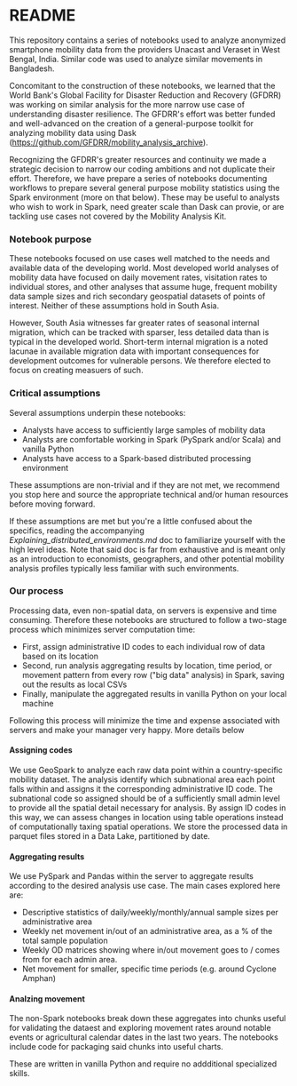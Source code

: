# README

This repository contains a series of notebooks used to analyze anonymized smartphone mobility data from the providers Unacast and Veraset in West Bengal, India. Similar code was used to analyze similar movements in Bangladesh.

Concomitant to the construction of these notebooks, we learned that the World Bank's Global Facility for Disaster Reduction and Recovery (GFDRR) was working on similar analysis for the more narrow use case of understanding disaster resilience. The GFDRR's effort was better funded and well-advanced on the creation of a general-purpose toolkit for analyzing mobility data using Dask (https://github.com/GFDRR/mobility_analysis_archive).

Recognizing the GFDRR's greater resources and continuity we made a strategic decision to narrow our coding ambitions and not duplicate their effort. Therefore, we have prepare a series of notebooks documenting workflows to prepare several general purpose mobility statistics using the Spark environment (more on that below). These may be useful to analysts who wish to work in Spark, need greater scale than Dask can provie, or are tackling use cases not covered by the Mobility Analysis Kit.

### Notebook purpose

These notebooks focused on use cases well matched to the needs and available data of the developing world. Most developed world analyses of mobility data have focused on daily movement rates, visitation rates to individual stores, and other analyses that assume huge, frequent mobility data sample sizes and rich secondary geospatial datasets of points of interest. Neither of these assumptions hold in South Asia.

However, South Asia witnesses far greater rates of seasonal internal migration, which can be tracked with sparser, less detailed data than is typical in the developed world. Short-term internal migration is a noted lacunae in available migration data with important consequences for development outcomes for vulnerable persons. We therefore elected to focus on creating measuers of such.

### Critical assumptions

Several assumptions underpin these notebooks:

* Analysts have access to sufficiently large samples of mobility data
* Analysts are comfortable working in Spark (PySpark and/or Scala) and vanilla Python
* Analysts have access to a Spark-based distributed processing environment

These assumptions are non-trivial and if they are not met, we recommend you stop here and source the appropriate technical and/or human resources before moving forward.

If these assumptions are met but you're a little confused about the specifics, reading the accompanying *Explaining_distributed_environments.md* doc to familiarize yourself with the high level ideas. Note that said doc is far from exhaustive and is meant only as an introduction to economists, geographers, and other potential mobility analysis profiles typically less familiar with such environments.

### Our process

Processing data, even non-spatial data, on servers is expensive and time consuming. Therefore these notebooks are structured to follow a two-stage process which minimizes server computation time:

* First, assign administrative ID codes to each individual row of data based on its location
* Second, run analysis aggregating results by location, time period, or movement pattern from every row ("big data" analysis) in Spark, saving out the results as local CSVs
* Finally, manipulate the aggregated results in vanilla Python on your local machine

Following this process will minimize the time and expense associated with servers and make your manager very happy. More details below

#### Assigning codes

We use GeoSpark to analyze each raw data point within a country-specific mobility dataset. The analysis identify which subnational area each point falls within and assigns it the corresponding administrative ID code. The subnational code so assigned should be of a sufficiently small admin level to provide all the spatial detail necessary for analysis. By assign ID codes in this way, we can assess changes in location using table operations instead of computationally taxing spatial operations. We store the processed data in parquet files stored in a Data Lake, partitioned by date.

#### Aggregating results

We use PySpark and Pandas within the server to aggregate results according to the desired analysis use case. The main cases explored here are:

* Descriptive statistics of daily/weekly/monthly/annual sample sizes per administrative area
* Weekly net movement in/out of an administrative area, as a % of the total sample population
* Weekly OD matrices showing where in/out movement goes to / comes from for each admin area.
* Net movement for smaller, specific time periods (e.g. around Cyclone Amphan)

#### Analzing movement

The non-Spark notebooks break down these aggregates into chunks useful for validating the dataest and exploring movement rates around notable events or agricultural calendar dates in the last two years. The notebooks include code for packaging said chunks into useful charts.

These are written in vanilla Python and require no addditional specialized skills.
